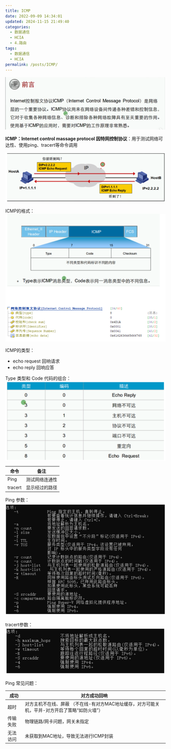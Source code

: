 ```yaml
---
title: ICMP
date: 2022-09-09 14:34:01
updated: 2024-11-15 21:49:40
categories:
  - 数据通信
  - HCIA
  - 4.路由
tags:
  - 数据通信
  - HCIA
permalink: /posts/ICMP/
---
```

![image-20240219155900102](ICMP/image-20240219155900102.png)

**ICMP：Internet control massage protocol 因特网控制协议**：用于测试网络可达性、使用ping、tracert等命令调用

![image-20240219155906873](ICMP/image-20240219155906873.png)

ICMP的格式：
![image-20240219155915747](ICMP/image-20240219155915747.png)

 

ICMP的类型：
* echo request 回响请求
* echo reply 回响应答


Type 类型和 Code 代码的组合：
![image-20240219155945516](ICMP/image-20240219155945516.png)

| 命令    | 备注           |
| ------- | -------------- |
| Ping    | 测试网络连通性 |
| tracert | 显示经过的路径 |

Ping 参数：
![image-20240219155953907](ICMP/image-20240219155953907.png)

tracert参数：
![image-20240219160001077](ICMP/image-20240219160001077.png)

Ping 常见问题：

| 成功     | 对方成功回响                                                 |
| -------- | ------------------------------------------------------------ |
| 超时     | 对方主机不在线、屏蔽 （不在线-有对方MAC地址缓存，对方可能关机，平并-对方开启了策略“如防火墙”） |
| 传输失败 | 物理链路/网卡问题，网关未指定                                |
| 无法访问 | 未获取到MAC地址，导致无法进行ICMP封装                        |

